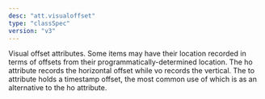 ```yaml
---
desc: "att.visualoffset"
type: "classSpec"
version: "v3"
---
```


Visual offset attributes. Some items may have their location recorded in terms of
offsets from their programmatically-determined location. The ho attribute records
the
horizontal offset while vo records the vertical. The to attribute holds a timestamp
offset,
the most common use of which is as an alternative to the ho attribute.